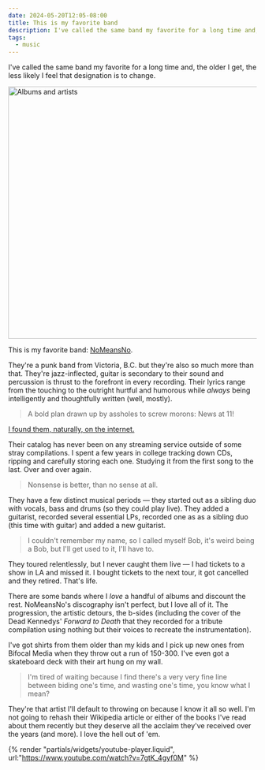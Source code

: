 ```yaml
---
date: 2024-05-20T12:05-08:00
title: This is my favorite band
description: I've called the same band my favorite for a long time and, the older I get, the less likely I feel that designation is to change.
tags:
  - music
---
```

I've called the same band my favorite for a long time and, the older I get, the less likely I feel that designation is to change.<!-- excerpt -->

<img
  srcset="
    https://coryd.dev/.netlify/images/?url=https://coryd.dev/media/blog/nmn.jpg&fit=cover&w=200&h=133&fm=webp&q=50 200w,
    https://coryd.dev/.netlify/images/?url=https://coryd.dev/media/blog/nmn.jpg&fit=cover&w=400&h=267&fm=webp&q=50 400w,
    https://coryd.dev/.netlify/images/?url=https://coryd.dev/media/blog/nmn.jpg&fit=cover&w=800&h=533&fm=webp&q=50 800w,
    https://coryd.dev/.netlify/images/?url=https://coryd.dev/media/blog/nmn.jpg&fit=cover&w=1600&h=1067&fm=webp&q=50 1600w
  "
  sizes="(max-width: 450px) 200px,
    (max-width: 850px) 400px,
    (max-width: 1000px) 800px,
    1600px"
  src="https://coryd.dev/.netlify/images/?url=https://coryd.dev/media/blog/nmn.jpg&fit=cover&w=1600&h=1067&fm=webp&q=50"
  alt="Albums and artists"
  class="image-banner"
  loading="eager"
  decoding="async"
  width="768"
  height="512"
/>

This is my favorite band: [NoMeansNo](https://en.wikipedia.org/wiki/Nomeansno).

They're a punk band from Victoria, B.C. but they're also so much more than that. They're jazz-inflected, guitar is secondary to their sound and percussion is thrust to the forefront in every recording. Their lyrics range from the touching to the outright hurtful and humorous while *always* being intelligently and thoughtfully written (well, mostly).

> A bold plan drawn up by assholes to screw morons: News at 11!

[I found them, naturally, on the internet.](https://coryd.dev/posts/2024/i-found-the-music-i-love-on-the-internet/)

Their catalog has never been on any streaming service outside of some stray compilations. I spent a few years in college tracking down CDs, ripping and carefully storing each one. Studying it from the first song to the last. Over and over again.

> Nonsense is better, than no sense at all.

They have a few distinct musical periods — they started out as a sibling duo with vocals, bass and drums (so they could play live). They added a guitarist, recorded several essential LPs, recorded one as as a sibling duo (this time with guitar) and added a new guitarist.

> I couldn't remember my name, so I called myself Bob, it's weird being a Bob, but I'll get used to it, I'll have to.

They toured relentlessly, but I never caught them live — I had tickets to a show in LA and missed it. I bought tickets to the next tour, it got cancelled and they retired. That's life.

There are some bands where I *love* a handful of albums and discount the rest. NoMeansNo's discography isn't perfect, but I love all of it. The progression, the artistic detours, the b-sides (including the cover of the Dead Kennedys' *Forward to Death* that they recorded for a tribute compilation using nothing but their voices to recreate the instrumentation).

I've got shirts from them older than my kids and I pick up new ones from Bifocal Media when they throw out a run of 150-300. I've even got a skateboard deck with their art hung on my wall.

> I'm tired of waiting because I find there's a very very fine line between biding one's time, and wasting one's time, you know what I mean?

They're that artist I'll default to throwing on because I know it all so well. I'm not going to rehash their Wikipedia article or either of the books I've read about them recently but they deserve all the acclaim they've received over the years (and more). I love the hell out of 'em.

{% render "partials/widgets/youtube-player.liquid", url:"https://www.youtube.com/watch?v=7gtK_4gyf0M" %}
